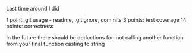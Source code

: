 Last time around I did

1 point: git usage - readme, .gitignore, commits
3 points: test coverage
14 points: correctness

In the future there should be deductions for:
not calling another function from your final function
casting to string
